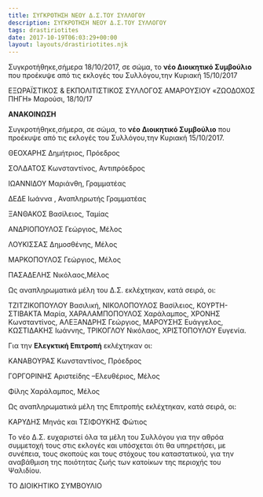 ```yaml
---
title: ΣΥΓΚΡΟΤΗΣΗ ΝΕΟΥ Δ.Σ.ΤΟΥ ΣΥΛΛΟΓΟΥ
description: ΣΥΓΚΡΟΤΗΣΗ ΝΕΟΥ Δ.Σ.ΤΟΥ ΣΥΛΛΟΓΟΥ
tags: drastiriotites
date: 2017-10-19T06:03:29+00:00
layout: layouts/drastiriotites.njk
---
```

Συγκροτήθηκε,σήμερα 18/10/2017, σε σώμα, το **νέο Διοικητικό Συμβούλιο** που προέκυψε από τις εκλογές του Συλλόγου,την Κυριακή 15/10/2017
<!-- excerpt -->
ΕΞΩΡΑΪΣΤΙΚΟΣ &amp; ΕΚΠΟΛΙΤΙΣΤΙΚΟΣ ΣΥΛΛΟΓΟΣ 
 ΑΜΑΡΟΥΣΙΟΥ «ΖΩΟΔΟΧΟΣ ΠΗΓΗ» Μαρούσι, 18/10/17

**ΑΝΑΚΟΙΝΩΣΗ**

Συγκροτήθηκε,σήμερα, σε σώμα, το **νέο Διοικητικό Συμβούλιο** που προέκυψε από τις εκλογές του Συλλόγου,την Κυριακή 15/10/2017.

ΘΕΟΧΑΡΗΣ Δημήτριος, Πρόεδρος

ΣΟΛΔΑΤΟΣ Κωνσταντίνος, Αντιπρόεδρος

ΙΩΑΝΝΙΔΟΥ Μαριάνθη, Γραμματέας

ΔΕΔΕ Ιωάννα , Αναπληρωτής Γραμματέας

ΞΑΝΘΑΚΟΣ Βασίλειος, Ταμίας

ΑΝΔΡΙΟΠΟΥΛΟΣ Γεώργιος, Μέλος

ΛΟΥΚΙΣΣΑΣ Δημοσθένης, Μέλος

ΜΑΡΚΟΠΟΥΛΟΣ Γεώργιος, Μέλος

ΠΑΣΑΔΕΛΗΣ Νικόλαος,Μέλος

Ως αναπληρωματικά μέλη του Δ.Σ. εκλέχτηκαν, κατά σειρά, οι:

ΤΖΙΤΖΙΚΟΠΟΥΛΟΥ Βασιλική, ΝΙΚΟΛΟΠΟΥΛΟΣ Βασίλειος, ΚΟΥΡΤΗ-ΣΤΙΒΑΚΤΑ Μαρία, ΧΑΡΑΛΑΜΠΟΠΟΥΛΟΣ Χαράλαμπος, ΧΡΟΝΗΣ Κωνσταντίνος, ΑΛΕΞΑΝΔΡΗΣ Γεώργιος, ΜΑΡΟΥΣΗΣ Ευάγγελος, ΚΩΣΤΙΔΑΚΗΣ Ιωάννης, ΤΡΙΚΟΓΛΟΥ Νικόλαος, ΧΡΙΣΤΟΠΟΥΛΟΥ Ευγενία.

Για την **Ελεγκτική Επιτροπή** εκλέχτηκαν οι:

ΚΑΝΑΒΟΥΡΑΣ Κωνσταντίνος, Πρόεδρος

ΓΟΡΓΟΡΙΝΗΣ Αριστείδης –Ελευθέριος, Μέλος

Φίλης Χαράλαμπος, Μέλος

Ως αναπληρωματικά μέλη της Επιτροπής εκλέχτηκαν, κατά σειρά, οι:

ΚΑΡΥΔΗΣ Μηνάς και ΤΣΙΦΟΥΚΗΣ Φώτιος

Το νέο Δ.Σ. ευχαριστεί όλα τα μέλη του Συλλόγου για την αθρόα συμμετοχή τους στις εκλογές και υπόσχεται ότι θα υπηρετήσει, με συνέπεια, τους σκοπούς και τους στόχους του καταστατικού, για την αναβάθμιση της ποιότητας ζωής των κατοίκων της περιοχής του Ψαλιδίου.

 ΤΟ ΔΙΟΙΚΗΤΙΚΟ ΣΥΜΒΟΥΛΙΟ
